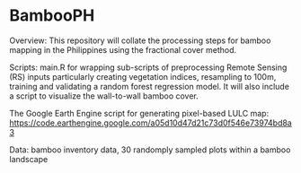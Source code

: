 # BambooPH

Overview:
This repository will collate the processing steps for bamboo mapping in the Philippines using the fractional cover method. 

Scripts:
main.R for wrapping sub-scripts of preprocessing Remote Sensing (RS) inputs particularly creating vegetation indices, resampling to 100m, training  and validating a random forest regression model. It will also include a script to visualize the wall-to-wall bamboo cover. 

The Google Earth Engine script for generating pixel-based LULC map: https://code.earthengine.google.com/a05d10d47d21c73d0f546e73974bd8a3

Data:
bamboo inventory data, 30 randomply sampled plots within a bamboo landscape
